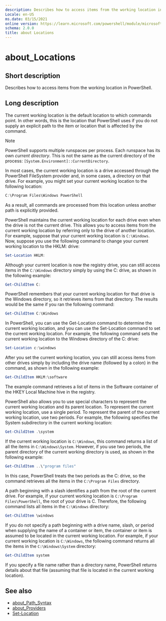 ```yaml
---
description: Describes how to access items from the working location in PowerShell.
Locale: en-US
ms.date: 03/15/2021
online version: https://learn.microsoft.com/powershell/module/microsoft.powershell.core/about/about_locations?view=powershell-7.4&WT.mc_id=ps-gethelp
schema: 2.0.0
title: about Locations
---
```

# about_Locations

## Short description
Describes how to access items from the working location in PowerShell.

## Long description

The current working location is the default location to which commands point.
In other words, this is the location that PowerShell uses if you do not supply
an explicit path to the item or location that is affected by the command.

> [!NOTE]
> PowerShell supports multiple runspaces per process. Each runspace has its own
> _current directory_. This is not the same as the current directory of the
> process: `[System.Environment]::CurrentDirectory`.

In most cases, the current working location is a drive accessed through the
PowerShell FileSystem provider and, in some cases, a directory on that drive.
For example, you might set your current working location to the following
location:

```powershell
C:\Program Files\Windows PowerShell
```

As a result, all commands are processed from this location unless another path
is explicitly provided.

PowerShell maintains the current working location for each drive even when the
drive is not the current drive. This allows you to access items from the
current working location by referring only to the drive of another location.
For example, suppose that your current working location is `C:\Windows`. Now,
suppose you use the following command to change your current working location
to the HKLM: drive:

```powershell
Set-Location HKLM:
```

Although your current location is now the registry drive, you can still access
items in the `C:\Windows` directory simply by using the C: drive, as shown in
the following example:

```powershell
Get-ChildItem C:
```

PowerShell remembers that your current working location for that drive is the
Windows directory, so it retrieves items from that directory. The results
would be the same if you ran the following command:

```powershell
Get-ChildItem C:\Windows
```

In PowerShell, you can use the Get-Location command to determine the current
working location, and you can use the Set-Location command to set the current
working location. For example, the following command sets the current working
location to the Windows directory of the C: drive:

```powershell
Set-Location c:\windows
```

After you set the current working location, you can still access items from
other drives simply by including the drive name (followed by a colon) in the
command, as shown in the following example:

```powershell
Get-ChildItem HKLM:\software
```

The example command retrieves a list of items in the Software container of the
HKEY Local Machine hive in the registry.

PowerShell also allows you to use special characters to represent the current
working location and its parent location. To represent the current working
location, use a single period. To represent the parent of the current working
location, use two periods. For example, the following specifies the System
subdirectory in the current working location:

```powershell
Get-ChildItem .\system
```

If the current working location is `C:\Windows`, this command returns a list of
all the items in `C:\Windows\System`. However, if you use two periods, the
parent directory of the current working directory is used, as shown in the
following example:

```powershell
Get-ChildItem ..\"program files"
```

In this case, PowerShell treats the two periods as the C: drive, so the
command retrieves all the items in the `C:\Program Files` directory.

A path beginning with a slash identifies a path from the root of the current
drive. For example, if your current working location is
`C:\Program Files\PowerShell`, the root of your drive is C. Therefore, the
following command lists all items in the `C:\Windows` directory:

```powershell
Get-ChildItem \windows
```

If you do not specify a path beginning with a drive name, slash, or period
when supplying the name of a container or item, the container or item is
assumed to be located in the current working location. For example, if your
current working location is `C:\Windows`, the following command returns all the
items in the `C:\Windows\System` directory:

```powershell
Get-ChildItem system
```

If you specify a file name rather than a directory name, PowerShell returns
details about that file (assuming that file is located in the current working
location).

## See also

- [about_Path_Syntax](about_Path_Syntax.md)
- [about_Providers](about_Providers.md)
- [Set-Location](xref:Microsoft.PowerShell.Management.Set-Location)
